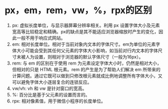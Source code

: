 # px，em，rem，vw，%，rpx的区别

1. px: 虚拟长度单位，与显示器屏幕分辨率相关。利用 px 设置字体大小及元素宽高等比较稳定和精确。px的缺点是其不能适应浏览器缩放时产生的变化，因此一般不用于响应式网站。
2. em: 相对长度单位。相对于当前对象内文本的字体尺寸。em为单位的元素字体大小可能会受到其任何父元素的字体大小影响，如当前对行内文本的字体尺寸未被人为设置，则相对于浏览器的默认字体尺寸（一般为16px）。
3. rem: 与 em 的区别在于使用 rem 为元素设定字体大小时，仍然是相对大小，但相对的只是 HTML 根元素。rem 的产生是为了帮助人们解决 em 所带来的计算问题。通过它既可以做到只修改根元素就成比例地调整所有字体大小，又可以避免字体大小逐层复合的连锁反应。
4. vw/vh: vh 和 vw 是针对窗口的宽高。
5. %: 百分比是基于父元素的设置而言的。
6. rpx: 相对像素值，用于微信小程序的长度单位。